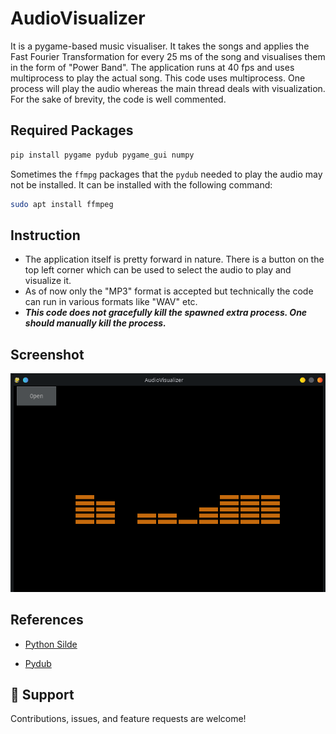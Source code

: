 # AudioVisualizer
It is a pygame-based music visualiser. It takes the songs and applies the Fast Fourier Transformation for every 25 ms of the song and visualises them in the form of "Power Band". The application runs at 40 fps and uses multiprocess to play the actual song. This code uses multiprocess. One process will play the audio whereas the main thread deals with visualization. For the sake of brevity, the code is well commented.

## Required Packages

```bash
pip install pygame pydub pygame_gui numpy
```
Sometimes the ```ffmpg``` packages that the ```pydub``` needed to play the audio may not be installed. It can be installed with the following  command:
```bash
sudo apt install ffmpeg
```
## Instruction
* The application itself is pretty forward in nature. There is a button on the top left corner which can be used to select the audio to play and visualize it. 
* As of now only the "MP3" format is accepted but technically the code can run in various formats like "WAV" etc.
* ***This code does not gracefully kill the spawned extra process. One should manually kill the process.***

## Screenshot
![Screenshot](./screen.png)

## References
  
  - [Python Silde](https://www.youtube.com/watch?v=4Otqdwql63c)
  
  - [Pydub](https://github.com/jiaaro/pydub/)

## 🤝 Support

Contributions, issues, and feature requests are welcome!

